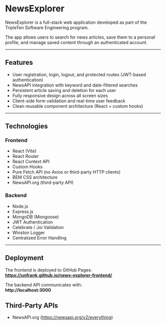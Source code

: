 # NewsExplorer

NewsExplorer is a full-stack web application developed as part of the TripleTen Software Engineering program.

The app allows users to search for news articles, save them to a personal profile, and manage saved content through an authenticated account.

---

## Features

- User registration, login, logout, and protected routes (JWT-based authentication)
- NewsAPI integration with keyword and date-filtered searches
- Persistent article saving and deletion for each user
- Fully responsive design across all screen sizes
- Client-side form validation and real-time user feedback
- Clean reusable component architecture (React + custom hooks)

---

## Technologies

### Frontend

- React (Vite)
- React Router
- React Context API
- Custom Hooks
- Pure Fetch API (no Axios or third-party HTTP clients)
- BEM CSS architecture
- NewsAPI.org (third-party API)

### Backend

- Node.js
- Express.js
- MongoDB (Mongoose)
- JWT Authentication
- Celebrate / Joi Validation
- Winston Logger
- Centralized Error Handling

---

## Deployment

The frontend is deployed to GitHub Pages:  
**https://unfrank.github.io/news-explorer-frontend/**

The backend API communicates with:  
**http://localhost:3000**

## Third-Party APIs

- NewsAPI.org (https://newsapi.org/v2/everything)
